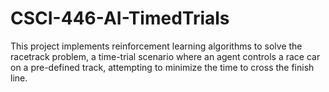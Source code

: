 # CSCI-446-AI-TimedTrials
This project implements reinforcement learning algorithms to solve the racetrack problem, a time-trial scenario where an agent controls a race car on a pre-defined track, attempting to minimize the time to cross the finish line.

